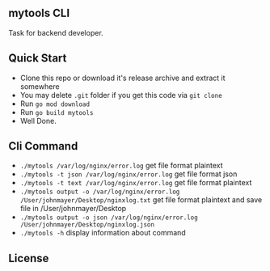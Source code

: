 ## mytools CLI

Task for backend developer.

## Quick Start

- Clone this repo or download it's release archive and extract it somewhere
- You may delete `.git` folder if you get this code via `git clone`
- Run `go mod download`
- Run `go build mytools`
- Well Done. 

## Cli Command

- `./mytools /var/log/nginx/error.log` get file format plaintext
- `./mytools -t json /var/log/nginx/error.log` get file format json
- `./mytools -t text /var/log/nginx/error.log` get file format plaintext
- `./mytools output -o /var/log/nginx/error.log /User/johnmayer/Desktop/nginxlog.txt` get file format plaintext and save file in /User/johnmayer/Desktop
- `./mytools output -o json /var/log/nginx/error.log /User/johnmayer/Desktop/nginxlog.json` 
- `./mytools -h` display information about command

## License
